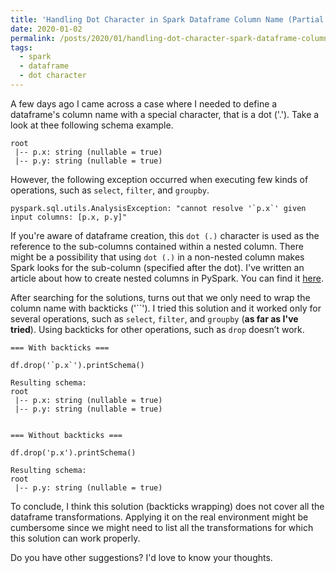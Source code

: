 ```yaml
---
title: 'Handling Dot Character in Spark Dataframe Column Name (Partial Solution)'
date: 2020-01-02
permalink: /posts/2020/01/handling-dot-character-spark-dataframe-column-name/
tags:
  - spark
  - dataframe
  - dot character
---
```


A few days ago I came across a case where I needed to define a dataframe's column name with a special character, that is a dot ('.'). Take a look at thee following schema example.

```
root
 |-- p.x: string (nullable = true)
 |-- p.y: string (nullable = true)
```

However, the following exception occurred when executing few kinds of operations, such as `select`, `filter`, and `groupby`.

```
pyspark.sql.utils.AnalysisException: "cannot resolve '`p.x`' given input columns: [p.x, p.y]"
```

If you're aware of dataframe creation, this `dot (.)` character is used as the reference to the sub-columns contained within a nested column. There might be a possibility that using `dot (.)` in a non-nested column makes Spark looks for the sub-column (specified after the dot). I've written an article about how to create nested columns in PySpark. You can find it <a href="https://albertuskelvin.github.io/posts/2020/01/create-nested-columns-spark/">here</a>.

After searching for the solutions, turns out that we only need to wrap the column name with backticks ('\`\`'). I tried this solution and it worked only for several operations, such as `select`, `filter`, and `groupby` (<b>as far as I've tried</b>). Using backticks for other operations, such as `drop` doesn’t work.

```
=== With backticks ===

df.drop('`p.x`').printSchema()

Resulting schema:
root
 |-- p.x: string (nullable = true)
 |-- p.y: string (nullable = true)
 

=== Without backticks ===

df.drop('p.x').printSchema()

Resulting schema:
root
 |-- p.y: string (nullable = true)
```

To conclude, I think this solution (backticks wrapping) does not cover all the dataframe transformations. Applying it on the real environment might be cumbersome since we might need to list all the transformations for which this solution can work properly.

Do you have other suggestions? I'd love to know your thoughts.
